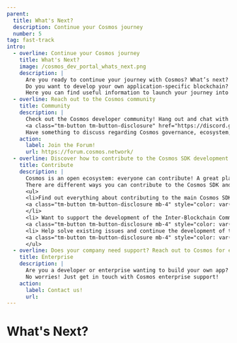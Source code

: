 ```yaml
---
parent:
  title: What's Next?
  description: Continue your Cosmos journey
  number: 5
tag: fast-track
intro:
  - overline: Continue your Cosmos journey
    title: What's Next?
    image: /cosmos_dev_portal_whats_next.png
    description: |
      Are you ready to continue your journey with Cosmos? What’s next? <br/><br/>
      Do you want to develop your own application-specific blockchain? Or contribute to development of the SDK? <br/><br/>
      Here you can find useful information to launch your journey into the Cosmos universe.
  - overline: Reach out to the Cosmos community
    title: Community
    description: |
      Check out the Cosmos developer community! Hang out and chat with ~14 thousand other members. Have a burning question, want to stay up to date on community events, and be in touch with the ecosystem? <br/><br/>
      <a class="tm-button tm-button-disclosure" href="https://discord.gg/cosmosnetwork" target="_blank">Join Discord!</a> <br/><br/>
      Have something to discuss regarding Cosmos governance, ecosystem, wallets, security, and validating? Why not join the official forum for Cosmos?
    action: 
      label: Join the Forum!
      url: https://forum.cosmos.network/
  - overline: Discover how to contribute to the Cosmos SDK development
    title: Contribute
    description: |
      Cosmos is an open ecosystem: everyone can contribute! A great place to start if you're new would be to look at any issues marked good first issue. <br/><br/>
      There are different ways you can contribute to the Cosmos SDK and related repositories. <br/><br/>
      <ul>
      <li>Find out everything about contributing to the main Cosmos SDK repository!  <br/><br/>
      <a class="tm-button tm-button-disclosure mb-4" style="color: var(--background-color-primary); text-decoration: none;"  href="https://github.com/cosmos/cosmos-sdk/blob/master/CONTRIBUTING.md" target="_blank">Contribute on Github!</a>
      </li>
      <li> Want to support the development of the Inter-Blockchain Communication Protocol?  <br/><br/>
      <a class="tm-button tm-button-disclosure mb-4" style="color: var(--background-color-primary); text-decoration: none;" href="https://github.com/cosmos/ibc-go/blob/main/CONTRIBUTING.md" target="_blank">Contribute on Github!</a> </li>
      <li> Help solve existing issues and continue the development of the robust Tendermint BFT consensus!  <br/><br/>
      <a class="tm-button tm-button-disclosure mb-4" style="color: var(--background-color-primary); text-decoration: none;"  href="https://github.com/tendermint/tendermint/blob/master/CONTRIBUTING.md" target="_blank">Contribute on Github!</a></li>
      </ul>
  - overline: Does your company need support? Reach out to Cosmos for enterprise support
    title: Enterprise
    description: |
      Are you a developer or enterprise wanting to build your own app? Do you need support? <br/><br/>
      No worries! Just get in touch with Cosmos enterprise support!
    action: 
      label: Contact us!
      url: 
---
```


<ModuleLandingPage>

# What's Next?

</ModuleLandingPage>
